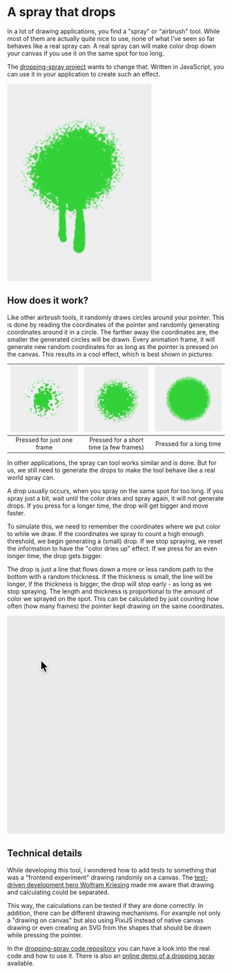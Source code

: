# A spray that drops

In a lot of drawing applications, you find a "spray" or "airbrush" tool. While most of them are actually quite nice to
use, none of what I've seen so far behaves like a real spray can. A real spray can will make color drop down your
canvas if you use it on the same spot for too long.

The [dropping-spray project](https://github.com/Narigo/dropping-spray) wants to change that. Written in JavaScript, you
can use it in your application to create such an effect.

![Example of the spray with drops](spray_with_drops.png)

## How does it work?

Like other airbrush tools, it randomly draws circles around your pointer. This is done by reading the coordinates of
the pointer and randomly generating coordinates around it in a circle. The farther away the coordinates are, the
smaller the generated circles will be drawn. Every animation frame, it will generate new random coordinates for as long
as the pointer is pressed on the canvas. This results in a cool effect, which is best shown in pictures:

| ![Spray pressed for just one frame](01_one_frame.png) | ![Spray pressed for a short time](02_few_frames.png) | ![Spray pressed for a longer time](03_many_frames.png) |
| :---------------------------------------------------: | :--------------------------------------------------: | :----------------------------------------------------: |
|              Pressed for just one frame               |       Pressed for a short time (a few frames)        |                Pressed for a long time                 |

In other applications, the spray can tool works similar and is done. But for us, we still need to generate the drops to
make the tool behave like a real world spray can.

A drop usually occurs, when you spray on the same spot for too long. If you spray just a bit, wait until the color
dries and spray again, it will not generate drops. If you press for a longer time, the drop will get bigger and move
faster.

To simulate this, we need to remember the coordinates where we put color to while we draw. If the coordinates we spray
to count a high enough threshold, we begin generating a (small) drop. If we stop spraying, we reset the information to
have the "color dries up" effect. If we press for an even longer time, the drop gets bigger.

The drop is just a line that flows down a more or less random path to the bottom with a random thickness. If the
thickness is small, the line will be longer, if the thickness is bigger, the drop will stop early - as long as we stop
spraying. The length and thickness is proportional to the amount of color we sprayed on the spot. This can be
calculated by just counting how often (how many frames) the pointer kept drawing on the same coordinates.

![Single drops while pressing the pointer](single_drops.gif)

## Technical details

While developing this tool, I wondered how to add tests to something that was a "frontend experiment" drawing randomly
on a canvas. The [test-driven development hero Wolfram Kriesing](https://twitter.com/wolframkriesing) made me aware
that drawing and calculating could be separated.

This way, the calculations can be tested if they are done correctly. In addition, there can be different drawing
mechanisms. For example not only a "drawing on canvas" but also using PixiJS instead of native canvas drawing or even
creating an SVG from the shapes that should be drawn while pressing the pointer.

In the [dropping-spray code repository](https://github.com/Narigo/dropping-spray) you can have a look into the real
code and how to use it. There is also an [online demo of a dropping spray](https://narigo.github.io/dropping-spray/)
available.
